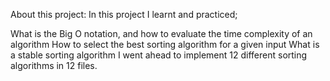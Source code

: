 About this project:
In this project I learnt and practiced;

What is the Big O notation, and how to evaluate the time complexity of an algorithm
How to select the best sorting algorithm for a given input
What is a stable sorting algorithm
I went ahead to implement 12 different sorting algorithms in 12 files.
